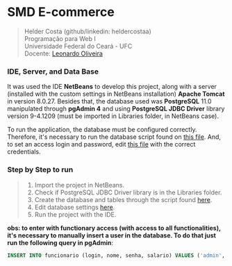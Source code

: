 # SMD E-commerce
> Helder Costa (github/linkedin: heldercostaa)  
> Programação para Web I  
> Universidade Federal do Ceará - UFC  
> Docente: [Leonardo Oliveira](http://lattes.cnpq.br/2880668102587861)  

### IDE, Server, and Data Base
It was used the IDE **NetBeans** to develop this project, along with a server (installed with the custom settings in NetBeans installation) **Apache Tomcat** in version 8.0.27.
Besides that, the database used was **PostgreSQL** 11.0 manipulated through **pgAdmin 4** and using **PostgreSQL JDBC Driver** library version 9-4.1209 (must be imported in Libraries folder, in NetBeans case).  

To run the application, the database must be configured correctly. Therefore, it's necessary to run the database script found on  [this file](https://github.com/heldercostaa/web1-e_commerce/blob/master/src/java/_database/script_ddl.sql).
And, to set an access login and password, edit [this file](https://github.com/heldercostaa/web1-e_commerce/blob/master/src/java/config/Configuracao.java) with the correct credentials.  

### Step by Step to run
> 1. Import the project in NetBeans.
> 2. Check if PostgreSQL JDBC Driver library is in the Libraries folder.
> 3. Create the database and tables through the script found [here](https://github.com/heldercostaa/web1-e_commerce/blob/master/src/java/_database/script_ddl.sql).
> 4. Edit database settings [here](https://github.com/heldercostaa/web1-e_commerce/blob/master/src/java/config/Configuracao.java).
> 5. Run the project with the IDE.  

**obs: to enter with functionary access (with access to all functionalities), it's necessary to manually insert a user in the database. To do that just run the following query in pgAdmin**:
```SQL
INSERT INTO funcionario (login, nome, senha, salario) VALUES ('admin', 'administrador', 'admin', 0);
```